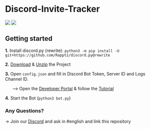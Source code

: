 # Discord-Invite-Tracker

<a href="https://discord.gg/pfTPtXk"><img src="https://discordapp.com/api/guilds/365116470339960832/embed.png"/></a>
<a href="https://github.com/Crypti-x/Discord-Invite-Tracker/fork"><img src="https://img.shields.io/badge/PRs-welcome-brightgreen.svg?style=flat-square" /></a>
## Getting started
**1.** Install discord.py (rewrite): `python3 -m pip install -U git+https://github.com/Rapptz/discord.py@rewrite`

**2.** [Download](https://github.com/Crypti-x/Discord-Invite-Tracker/archive/master.zip) & [Unzip](https://www.7-zip.org) the Project

**3.** Open `config.json` and fill in Discord Bot Token, Server ID and Logs Channel ID.

       --> Open the [Developer Portal](https://discordapp.com/developers/applications/me/create) & follow the [Tutorial](https://i.imgur.com/vR4C6Mh.gif)
       
**4.** Start the Bot (`python3 bot.py`)

### Any Questions?
-> Join our [Discord](https://discord.gg/pfTPtXk) and ask in #english and link this repository
